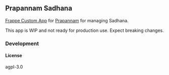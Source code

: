 ## Prapannam Sadhana

[Frappe Custom App](https://frappe.io) for [Prapannam](https://prapannam.com) for managing Sadhana.

This app is WIP and not ready for production use. Expect breaking changes.

### Development



#### License

agpl-3.0